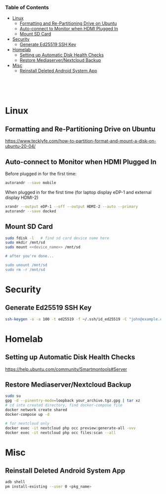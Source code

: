 ### Table of Contents
- [Linux](#linux)
  - [Formatting and Re-Partitioning Drive on Ubuntu](#formatting-and-re-partitioning-drive-on-ubuntu)
  - [Auto-connect to Monitor when HDMI Plugged In](#auto-connect-to-monitor-when-hdmi-plugged-in)
  - [Mount SD Card](#mount-sd-card)
- [Security](#security)
  - [Generate Ed25519 SSH Key](#generate-ed25519-ssh-key)
- [Homelab](#homelab)
  - [Setting up Automatic Disk Health Checks](#setting-up-automatic-disk-health-checks)
  - [Restore Mediaserver/Nextcloud Backup](#restore-mediaservernextcloud-backup)
- [Misc](#misc)
  - [Reinstall Deleted Android System App](#reinstall-deleted-android-system-app)

<br/>
<br/>
<br/>

<!----------------------------------------------------------------------------->

# Linux

## Formatting and Re-Partitioning Drive on Ubuntu
https://www.tecklyfe.com/how-to-partition-format-and-mount-a-disk-on-ubuntu-20-04/

## Auto-connect to Monitor when HDMI Plugged In
Before plugged in for the first time:
```sh
autorandr --save mobile
```

When plugged in for the first time (for laptop display eDP-1 and external display HDMI-2)
```sh
xrandr --output eDP-1 --off --output HDMI-2 --auto --primary
autorandr --save docked
```

## Mount SD Card
```sh
sudo fdisk -l   # find sd card device name here
sudo mkdir /mnt/sd
sudo mount <<device_name>> /mnt/sd

# after you're done...

sudo unount /mnt/sd
sudo rm -r /mnt/sd
```

<!----------------------------------------------------------------------------->

# Security

## Generate Ed25519 SSH Key
```sh
ssh-keygen -o -a 100 -t ed25519 -f ~/.ssh/id_ed25519 -C "john@example.com"
```

<!----------------------------------------------------------------------------->

# Homelab

## Setting up Automatic Disk Health Checks
https://help.ubuntu.com/community/Smartmontools#Server

## Restore Mediaserver/Nextcloud Backup
```sh
sudo su
gpg -d --pinentry-mode=loopback your_archive.tgz.gpg | tar xz
# cd into created directory, find docker-compose file
docker network create shared
docker-compose up -d

# for nextcloud only
docker exec -it nextcloud php occ preview:generate-all -vvv
docker exec -it nextcloud php occ files:scan --all
```

<!----------------------------------------------------------------------------->

# Misc

## Reinstall Deleted Android System App
```sh
adb shell
pm install-existing --user 0 <pkg_name>
```
